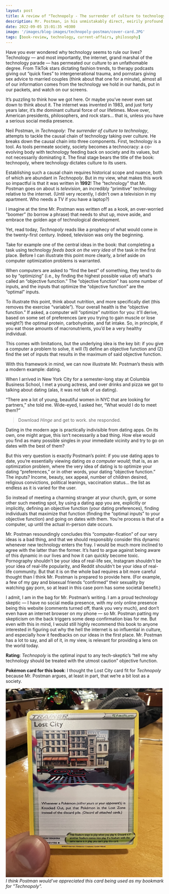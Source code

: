 ```yaml
---
layout: post
title: A review of "Technopoly - The surrender of culture to technology" by Neil Postman
description: Mr. Postman, in his unmistakably direct, eeirily profound, and occasionally sarcastic way, foretells of a society where technology dictates culture to consumers. And it's hard to say he's wrong.
date: 2022-09-05 15:01:35 +0300
image: '/images/blog-images/technopoly-postman/cover-card.JPG'
tags: [book-review, technology, current-affairs, philosophy]
---
```


Have you ever wondered why technology seems to rule our lives? Technology — and most importantly, the internet, grand marshal of the technology parade — has permeated our culture to an unfathomable degree. From TikTok stars dictating fashion trends, to therapy podcasts giving out “quick fixes” to intergenerational trauma, and pornstars giving sex advice to married couples (think about that one for a minute), almost all of our information comes from the technology we hold in our hands, put in our packets, and watch on our screens.

It’s puzzling to think how we got here. Or maybe you’ve never even sat down to think about it. The internet was invented in 1983, and just forty years later, it’s _the_ dominant cultural force of our lifetimes. Move over, American presidents, philosophers, and rock stars… that is, unless you have a serious social media presence.

Neil Postman, in _Technopoly: The surrender of culture to technology_, attempts to tackle the causal chain of technology taking over culture. He breaks down the causal chain into three components. First, technology is a tool. As tools permeate society, society becomes a technocracy: a co-evolving body with technology feeding back on society and its values, but not necessarily dominating it. The final stage bears the title of the book: technopoly, where technology dictates culture to its users.

Establishing such a causal chain requires historical scope and nuance, both of which are abundant in _Technopoly_. But in my view, what makes this work so impactful is that it was written in **1992**! The “technology” that Mr. Postman goes on about is _television_, an incredibly “primitive” technology relative to the internet. (Until very recently, I didn’t own a television in my apartment. Who needs a TV if you have a laptop?)

I imagine at the time Mr. Postman was written off as a kook, an over-worried “boomer” (to borrow a phrase) that needs to shut up, move aside, and embrace the golden age of technological development.

Yet, read today, _Technopoly_ reads like a prophecy of what would come in the twenty-first century. Indeed, television was only the beginning.

Take for example one of the central ideas in the book: that completing a task using technology _feeds back on the very idea_ of the task in the first place. Before I can illustrate this point more clearly, a brief aside on computer optimization problems is warranted.

When computers are asked to “find the best” of something, they tend to do so by “optimizing” (i.e., by finding the highest possible value of) what’s called an “objective function.” The “objective function” has some number of inputs, and the inputs that optimize the “objective function” are the “optimal” inputs.

To illustrate this point, think about nutrition, and more specifically diet (this removes the exercise “variable”). Your overall health is the “objective function.” If asked, a computer will “optimize” nutrition for you: it'll derive, based on some set of preferences (are you trying to gain muscle or lose weight?) the optimal protein, carbohydrate, and fat intake. So, in principle, if you eat those amounts of macronutrients, you’d be a very healthy individual. 

This comes with limitations, but the underlying idea is the key bit: if you give a computer a problem to solve, it will (1) define an objective function and (2) find the set of inputs that results in the maximum of said objective function. 

With this framework in mind, we can now illustrate Mr. Postman’s thesis with a modern example: dating.

When I arrived in New York City for a semester-long stay at Columbia Business School, I met a young actress, and over drinks and pizza we got to talking about dating (alas, it was not talk of _us_ dating). 

“There are a lot of young, beautiful women in NYC that are looking for partners,” she told me. Wide-eyed, I asked her, “What would I do to meet them?” 

> Download _Hinge_ and get to work. 
she responded.

Dating in the modern age is practically indivisible from dating apps. On its own, one might argue, this isn’t necessarily a bad thing. How else would you find as many possible singles in your immediate vicinity and try to go on dates with the best of them?

But this very question is exactly Postman’s point: if you use dating apps to date, you’re essentially viewing dating _as a computer would_; that is, as an optimization problem, where the very idea of dating is to optimize your dating “preferences,” or in other words, your dating “objective function.” The inputs? Income, beauty, sex appeal, number of children desired, religious convictions, political leanings, vaccination status… the list as endless as it is varied for the user.

So instead of meeting a charming stranger at your church, gym, or some other such meeting spot, by using a dating app you are, explicitly or implicitly, defining an objective function (your dating preferences), finding individuals that maximize that function (finding the “optimal inputs” to your objective function) and going on dates with them. You’re process is that of a computer, up until the actual in-person date occurs. 

Mr. Postman resoundingly concludes this “computer-fication” of our very ideas is a bad thing, and that we should responsibly consider this dynamic whenever new technology enters the fray. I would be much more inclined to agree with the latter than the former. It’s hard to argue against being aware of this dynamic in our lives and how it can quickly become toxic. Pornography shouldn't be your idea of real-life sex, Instagram shouldn't be your idea of real-life popularity, and Reddit shouldn't be your idea of real-life community. But that it is on the whole bad requires a bit more careful thought than I think Mr. Postman is prepared to provide here. (For example, a few of my gay and bisexual friends “confirmed” their sexuality by watching gay porn, so at least in this case porn has some societal benefit.)

I admit, I am in the bag for Mr. Postman’s writing. I am a proud technology skeptic — I have no social media presence, with my only online presence being this website (comments turned off, thank you very much), and don’t even have an internet browser on my phone — so Mr. Postman patting my skepticism on the back triggers some deep confirmation bias for me. But even with this in mind, I would still highly recommend this book to anyone interested in figuring out why the hell the internet is so influential in culture, and especially how it feedbacks on our ideas in the first place. Mr. Postman has a lot to say, and all of it, in my view, is relevant for providing a lens on the world today. 

**Rating**: _Technopoly_ is the optimal input to any tech-skeptic’s “tell me why technology should be treated with the utmost caution” objective function. 

**Pok&eacute;mon card for this book**: I thought the Lost City card fit for _Technopoly_ because Mr. Postman argues, at least in part, that we’re a bit lost as a society. 

<div class="gallery-box">
  <div class="gallery">
    <img src="/images/blog-images/technopoly-postman/card.JPG" loading="lazy" style="width:500px;height:600px;">
  </div>
  <em>I think Postman would've appreciated this card being used as my bookmark for "Technopoly".</em>
</div>